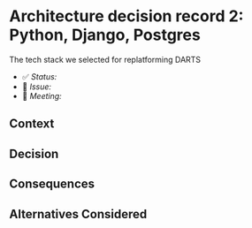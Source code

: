 # Architecture decision record 2: Python, Django, Postgres

The tech stack we selected for replatforming DARTS

* :white_check_mark: _Status:_ 
* :ticket: _Issue:_ 
* :busts_in_silhouette: _Meeting:_ 

## Context



## Decision



## Consequences



## Alternatives Considered

